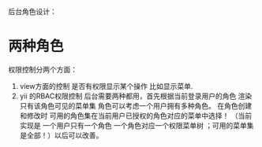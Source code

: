 后台角色设计：

两种角色
=============
权限控制分两个方面：
1. view方面的控制  是否有权限显示某个操作 比如显示菜单.
2. yii 的RBAC权限控制
后台需要两种都用，首先根据当前登录用户的角色 渲染只有该角色可见的菜单集 角色可以考虑一个用户拥有多种角色。
在角色创建和修改时 可用的角色集在当前用户已授权的角色对应的菜单中选择！
（当前实现是 一个用户只有一个角色  一个角色对应一个权限菜单树 ；可用的菜单集是全部！）以后可以改善。